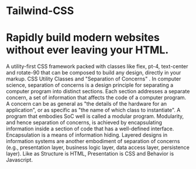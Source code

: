 # Tailwind-CSS
# Rapidly build modern websites without ever leaving your HTML.
A utility-first CSS framework packed with classes like flex, pt-4, text-center and rotate-90 that can be composed to build any design, directly in your markup. CSS Utility Classes and "Separation of Concerns" . In computer science, separation of concerns is a design principle for separating a computer program into distinct sections. Each section addresses a separate concern, a set of information that affects the code of a computer program. A concern can be as general as "the details of the hardware for an application", or as specific as "the name of which class to instantiate". A program that embodies SoC well is called a modular program. Modularity, and hence separation of concerns, is achieved by encapsulating information inside a section of code that has a well-defined interface. Encapsulation is a means of information hiding. Layered designs in information systems are another embodiment of separation of concerns (e.g., presentation layer, business logic layer, data access layer, persistence layer). Like as Structure is HTML, Presentation is CSS and Behavior is Javascript.
